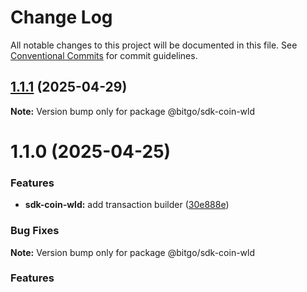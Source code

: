 # Change Log

All notable changes to this project will be documented in this file.
See [Conventional Commits](https://conventionalcommits.org) for commit guidelines.

## [1.1.1](https://github.com/BitGo/BitGoJS/compare/@bitgo/sdk-coin-wld@1.1.0...@bitgo/sdk-coin-wld@1.1.1) (2025-04-29)

**Note:** Version bump only for package @bitgo/sdk-coin-wld

# 1.1.0 (2025-04-25)

### Features

- **sdk-coin-wld:** add transaction builder ([30e888e](https://github.com/BitGo/BitGoJS/commit/30e888ed7bb4a9325f873ad3ce30bbdd39a77893))

### Bug Fixes

**Note:** Version bump only for package @bitgo/sdk-coin-wld

### Features

